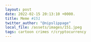 ```yaml
---
layout: post
date: 2022-02-15 20:13:10 +0000.
title: Meme #151
twitter_author: "@nipslippage"
local_file: /assets/images/151.jpeg
tags: cartoon crimes r/cryptocurrency
---
```

